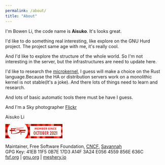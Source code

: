```yaml
---
permalink: /about/
title: "About"
---
```


I'm Bowen Li, the code name is **Aisuko**. It's looks great.


I'd like to do something real interesting, like explore on the GNU Hurd project. The project same age with me, it's really cool.

And I'd like to explore the structure of the whole world. So I'm not interesting in the server, but the infrastructures are need to update here.

I'd like to research the [microkernel](https://dev.to/aisuko/the-concepts-of-microkernel-3i08), I guess will make a choice on the Rust language.Because the HA or distribution servers work on a monolithic kernel is not stable(It's a joke). And there lots of things need to learn and research.

And lots of basic automatic tools there must be have I guess.

And I'm a Sky photographer [Flickr](https://flickr.com/people/aisukoli/)


Aisuko Li  

![fsf member](../assets/images/5569169.png)  

Maintainer, Free Software Foundation, [CNCF](https://community.cncf.io/u/mbkrge/#/about), [Savannah](https://savannah.nongnu.org/users/aisuko)  
GPG Key: 41EB 11F5 0B7E 17D3 A14F 3A24 E056 4559 856E 636C   
[fsf.org](https://fsf.org) | [gnu.org](https://gnu.org) | [meshery.io](https://meshery.io)

